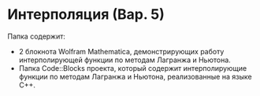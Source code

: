 # Интерполяция (Вар. 5)

Папка содержит:
 - 2 блокнота Wolfram Mathematica, демонстрирующих работу интерполирующей функции по методам Лагранжа и Ньютона.
 - Папка Code::Blocks проекта, который содержит интерполирующие функции по методам Лагранжа и Ньютона, реализованные на языке C++.
 